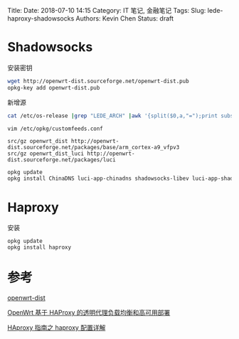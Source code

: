 Title:
Date: 2018-07-10 14:15
Category: IT 笔记, 金融笔记
Tags:
Slug: lede-haproxy-shadowsocks
Authors: Kevin Chen
Status: draft

# Shadowsocks

安装密钥

```bash
wget http://openwrt-dist.sourceforge.net/openwrt-dist.pub
opkg-key add openwrt-dist.pub
```

新增源

```bash
cat /etc/os-release |grep "LEDE_ARCH" |awk '{split($0,a,"=");print substr(a[2],2,length(a[2])-2)}'
```

`vim /etc/opkg/customfeeds.conf`

```
src/gz openwrt_dist http://openwrt-dist.sourceforge.net/packages/base/arm_cortex-a9_vfpv3
src/gz openwrt_dist_luci http://openwrt-dist.sourceforge.net/packages/luci
```

```bash
opkg update
opkg install ChinaDNS luci-app-chinadns shadowsocks-libev luci-app-shadowsocks simple-obfs
```

# Haproxy

安装

```
opkg update
opkg install haproxy
```

# 参考

[openwrt-dist](http://openwrt-dist.sourceforge.net/)

[OpenWrt 基于 HAProxy 的透明代理负载均衡和高可用部署](https://blog.csdn.net/lvshaorong/article/details/53034513)

[HAproxy 指南之 haproxy 配置详解](http://blog.51cto.com/blief/1750952)
